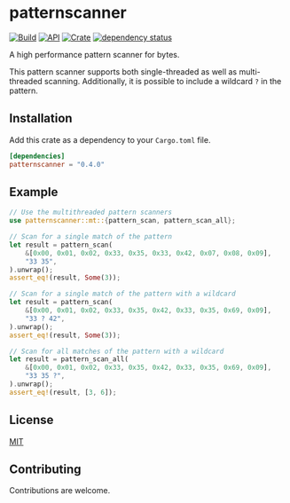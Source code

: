 # patternscanner

[![Build](https://github.com/Jakobzs/patternscanner/actions/workflows/rust.yml/badge.svg)](https://github.com/Jakobzs/patternscanner/actions/workflows/rust.yml)
[![API](https://docs.rs/patternscanner/badge.svg)](https://docs.rs/patternscanner)
[![Crate](https://img.shields.io/crates/v/patternscanner)](https://crates.io/crates/patternscanner)
[![dependency status](https://deps.rs/repo/github/jakobzs/patternscanner/status.svg)](https://deps.rs/repo/github/jakobzs/patternscanner)

A high performance pattern scanner for bytes.

This pattern scanner supports both single-threaded as well as multi-threaded scanning. Additionally, it is possible to include a wildcard `?` in the pattern.

## Installation

Add this crate as a dependency to your `Cargo.toml` file.

```toml
[dependencies]
patternscanner = "0.4.0"
```

## Example

```rust
// Use the multithreaded pattern scanners
use patternscanner::mt::{pattern_scan, pattern_scan_all};

// Scan for a single match of the pattern
let result = pattern_scan(
    &[0x00, 0x01, 0x02, 0x33, 0x35, 0x33, 0x42, 0x07, 0x08, 0x09],
    "33 35",
).unwrap();
assert_eq!(result, Some(3));

// Scan for a single match of the pattern with a wildcard
let result = pattern_scan(
    &[0x00, 0x01, 0x02, 0x33, 0x35, 0x42, 0x33, 0x35, 0x69, 0x09],
    "33 ? 42",
).unwrap();
assert_eq!(result, Some(3));

// Scan for all matches of the pattern with a wildcard
let result = pattern_scan_all(
    &[0x00, 0x01, 0x02, 0x33, 0x35, 0x42, 0x33, 0x35, 0x69, 0x09],
    "33 35 ?",
).unwrap();
assert_eq!(result, [3, 6]);
```

## License

[MIT](license-mit)

## Contributing

Contributions are welcome.
